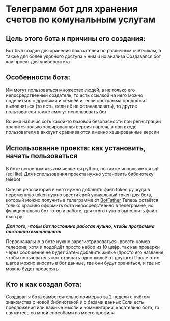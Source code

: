 # Телеграмм бот для хранения счетов по комунальным услугам

## Цель этого бота и причины его создания:
Бот был создан для хранения показателей по различным счётчикам, а также для более удобного доступа к ним и их анализа
Создавался бот как проект для университета

## Особенности бота:
Им могут пользоваться множество людей, а не только его непосредственный создатель, то есть ссылкой на него можно поделиться с друзьями и семьёй
и, если программа продолжит выполняться (то есть, если её не останавливать), то другие пользователи также смогут использовать бот

Во имя наличия хоть какой-то базовой безопасности при регистрации хранится только хэшированная версия пароля, 
а при входе пользователя в аккаунт сравниваются именно хэшированные версии 

## Использование проекта: как установить, начать пользоваться
В боте основным языком является python, но также используется sql (sql lite)
Для использования проекта нужно установить библиотеку telebot

Скачав репозиторий в него нужно добавить файл token.py, 
куда в переменную token нужно ввести свой уникальный токен для бота, который можно получить в телеграмме от [BotFather](https://t.me/BotFather)
Теперь остаётся только красиво оформить бота непосредственно в телеграмме, но функционально бот готов к работе, для этого нужно выполнить файл main.py

***Для того, чтобы бот постоянно работал нужно, чтобы программа постоянно выполнялась***

Первоначально в боте нужно зарегистрироваться- ввести номер телефона, хотя и подойдёт просто набор из 10 цифр, так как проверки через сообщение не будет
Затем добавить жильё (просто его название, чтобы пользователь мог отличать одно жильё от другого)
После этих шагов можно вносить в бот данные, где они будут храниться, и где их можно будет проверять

## Кто и как создал бота:
Создавал я бота самостоятельно примерно за 2 недели с учётом знакомства с новой библиотекой и с базами данных
Если есть предложения или важные мысли и комментарии, касательно бота, то свяжитесь со мной способами из моего профиля
